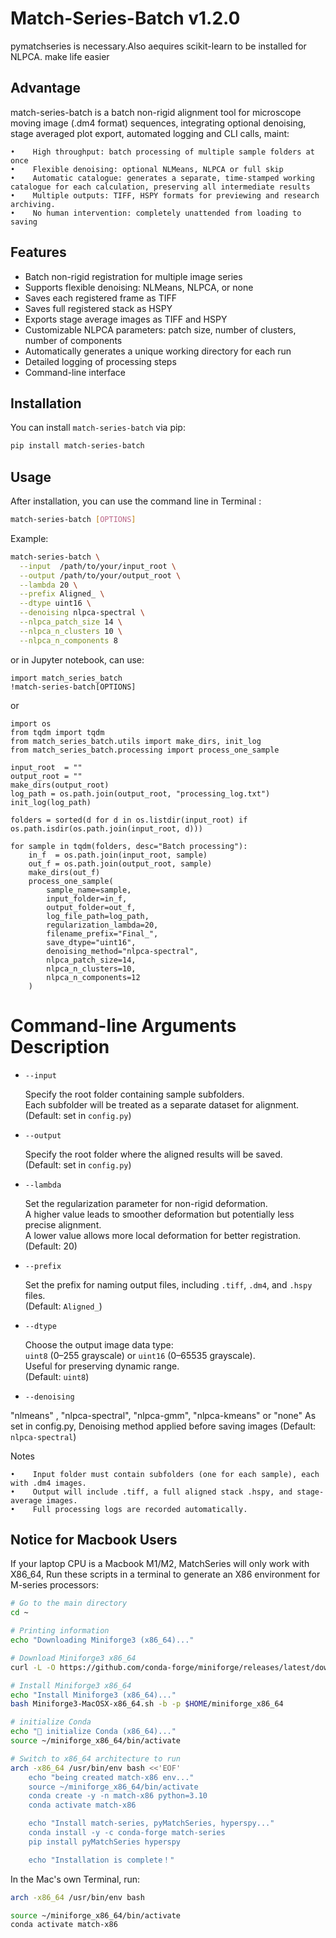 # Match-Series-Batch v1.2.0

pymatchseries is necessary.Also aequires scikit-learn to be installed for NLPCA.
make life easier

## Advantage
match-series-batch is a batch non-rigid alignment tool for microscope moving image (.dm4 format) sequences, integrating optional denoising, stage averaged plot export, automated logging and CLI calls, maint:

    •    High throughput: batch processing of multiple sample folders at once
    •    Flexible denoising: optional NLMeans, NLPCA or full skip
    •    Automatic catalogue: generates a separate, time-stamped working catalogue for each calculation, preserving all intermediate results
    •    Multiple outputs: TIFF, HSPY formats for previewing and research archiving.
    •    No human intervention: completely unattended from loading to saving

## Features
- Batch non-rigid registration for multiple image series
- Supports flexible denoising: NLMeans, NLPCA, or none
- Saves each registered frame as TIFF
- Saves full registered stack as HSPY
- Exports stage average images as TIFF and HSPY
- Customizable NLPCA parameters: patch size, number of clusters, number of components
- Automatically generates a unique working directory for each run
- Detailed logging of processing steps
- Command-line interface

## Installation
You can install `match-series-batch` via pip:
```bash
pip install match-series-batch
```

## Usage
After installation, you can use the command line in Terminal :
``` bash
match-series-batch [OPTIONS]
```

Example:
```bash
match-series-batch \
  --input  /path/to/your/input_root \
  --output /path/to/your/output_root \
  --lambda 20 \
  --prefix Aligned_ \
  --dtype uint16 \
  --denoising nlpca-spectral \
  --nlpca_patch_size 14 \
  --nlpca_n_clusters 10 \
  --nlpca_n_components 8
```

or in Jupyter notebook, can use:
```
import match_series_batch
!match-series-batch[OPTIONS]
```
or
```
import os
from tqdm import tqdm
from match_series_batch.utils import make_dirs, init_log
from match_series_batch.processing import process_one_sample

input_root  = ""
output_root = ""
make_dirs(output_root)
log_path = os.path.join(output_root, "processing_log.txt")
init_log(log_path)

folders = sorted(d for d in os.listdir(input_root) if os.path.isdir(os.path.join(input_root, d)))

for sample in tqdm(folders, desc="Batch processing"):
    in_f  = os.path.join(input_root, sample)
    out_f = os.path.join(output_root, sample)
    make_dirs(out_f)
    process_one_sample(
        sample_name=sample,
        input_folder=in_f,
        output_folder=out_f,
        log_file_path=log_path,
        regularization_lambda=20,
        filename_prefix="Final_",
        save_dtype="uint16",
        denoising_method="nlpca-spectral",
        nlpca_patch_size=14,
        nlpca_n_clusters=10,
        nlpca_n_components=12
    )
```
# Command-line Arguments Description

- `--input`
  
  Specify the root folder containing sample subfolders.  
  Each subfolder will be treated as a separate dataset for alignment.  
  (Default: set in `config.py`)

- `--output`
  
  Specify the root folder where the aligned results will be saved.  
  (Default: set in `config.py`)

- `--lambda`
  
  Set the regularization parameter for non-rigid deformation.  
  A higher value leads to smoother deformation but potentially less precise alignment.  
  A lower value allows more local deformation for better registration.  
  (Default: 20)

- `--prefix`
  
  Set the prefix for naming output files, including `.tiff`, `.dm4`, and `.hspy` files.  
  (Default: `Aligned_`)

- `--dtype`
  
  Choose the output image data type:  
  `uint8` (0–255 grayscale) or `uint16` (0–65535 grayscale).  
  Useful for preserving dynamic range.  
  (Default: `uint8`)

- `--denoising`
  
 "nlmeans" , "nlpca-spectral", "nlpca-gmm", "nlpca-kmeans" or "none"
 As set in config.py, Denoising method applied before saving images
  (Default: `nlpca-spectral`)


Notes

    •    Input folder must contain subfolders (one for each sample), each with .dm4 images.
    •    Output will include .tiff, a full aligned stack .hspy, and stage-average images.
    •    Full processing logs are recorded automatically.


## Notice for Macbook Users
If your laptop CPU is a Macbook M1/M2, MatchSeries will only work with X86_64,
Run these scripts in a terminal to generate an X86 environment for M-series processors:
```bash
# Go to the main directory
cd ~

# Printing information
echo "Downloading Miniforge3 (x86_64)..."

# Download Miniforge3 x86_64
curl -L -O https://github.com/conda-forge/miniforge/releases/latest/download/Miniforge3-MacOSX-x86_64.sh

# Install Miniforge3 x86_64
echo "Install Miniforge3 (x86_64)..."
bash Miniforge3-MacOSX-x86_64.sh -b -p $HOME/miniforge_x86_64

# initialize Conda
echo "🔧 initialize Conda (x86_64)..."
source ~/miniforge_x86_64/bin/activate

# Switch to x86_64 architecture to run
arch -x86_64 /usr/bin/env bash <<'EOF'
    echo "being created match-x86 env..."
    source ~/miniforge_x86_64/bin/activate
    conda create -y -n match-x86 python=3.10
    conda activate match-x86

    echo "Install match-series, pyMatchSeries, hyperspy..."
    conda install -y -c conda-forge match-series
    pip install pyMatchSeries hyperspy

    echo "Installation is complete！"
```

In the Mac's own Terminal, run:
```bash
arch -x86_64 /usr/bin/env bash

source ~/miniforge_x86_64/bin/activate
conda activate match-x86
```


